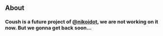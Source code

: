 ## About

### Coush is a future project of <a href="https://github.com/nikoidot">@nikoidot</a>, we are not working on it now. But we gonna get back soon...

